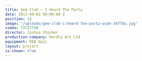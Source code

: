 ```yaml
---
title: Gem Club — I Heard The Party
date: 2013-09-03 00:00:00 Z
position: 12
image: "/uploads/gem-club-i-heard-the-party-wide-347f8a.jpg"
vimeo: 73727790
director: Joshua Stocker
production-company: Hardly Art Ltd
equipment: RED Epic
layout: project
is-shown: true
---
```


